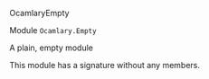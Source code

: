 OcamlaryEmpty

 Module `Ocamlary.Empty`


A plain, empty module



This module has a signature without any members.

